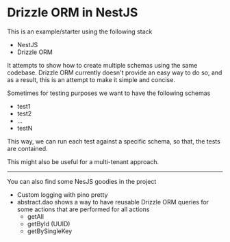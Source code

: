 # Drizzle ORM in NestJS

This is an example/starter using the following stack
* NestJS
* Drizzle ORM

It attempts to show how to create multiple schemas using the same codebase. Drizzle ORM currently doesn't provide an easy way to do so, and as a result, this is an attempt to make it simple and concise.

Sometimes for testing purposes we want to have the following schemas

* test1
* test2 
* ...
* testN

This way, we can run each test against a specific schema, so that, the tests are contained.

This might also be useful for a multi-tenant approach. 

---

You can also find some NesJS goodies in the project

* Custom logging with pino pretty
* abstract.dao shows a way to have reusable Drizzle ORM queries for some actions that are performed for all actions
  * getAll
  * getById (UUID)
  * getBySingleKey
